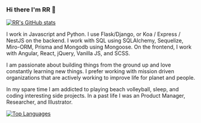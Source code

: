 ### Hi there I'm RR 👋
[![RR's GitHub stats](https://github-readme-stats.vercel.app/api?username=roznoshchik)](https://github.com/anuraghazra/github-readme-stats)

I work in Javascript and Python. I use Flask/Django, or Koa / Express / NestJS on the backend. I work with SQL using SQLAlchemy, Sequelize, Miro-ORM, Prisma and Mongodb using Mongoose. On the frontend, I work with Angular, React, jQuery, Vanilla JS, and SCSS.

I am passionate about building things from the ground up and love constantly learning new things. I prefer working with mission driven organizations that are actively working to improve life for planet and people. 

In my spare time I am addicted to playing beach volleyball, sleep, and coding interesting side projects. In a past life I was an Product Manager, Researcher, and Illustrator.

[![Top Languages](https://github-readme-stats.vercel.app/api/top-langs/?username=roznoshchik)](https://github.com/anuraghazra/github-readme-stats)
